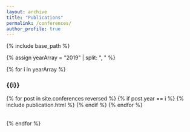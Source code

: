 ```yaml
---
layout: archive
title: "Publications"
permalink: /conferences/
author_profile: true
---
```


<!-- {% if site.author.googlescholar %}
  You can also find my articles on <u><a href="{{author.googlescholar}}">my Google Scholar profile</a>.</u>
{% endif %} -->

{% include base_path %}

{% assign yearArray = "2019" | split: ", " %}

{% for i in yearArray %}
### {{i}}
<table>
{% for post in site.conferences reversed %}
  {% if post.year == i %}
  <tr>{% include publication.html %}</tr>
  {% endif %}
{% endfor %}
</table>
{% endfor %}



